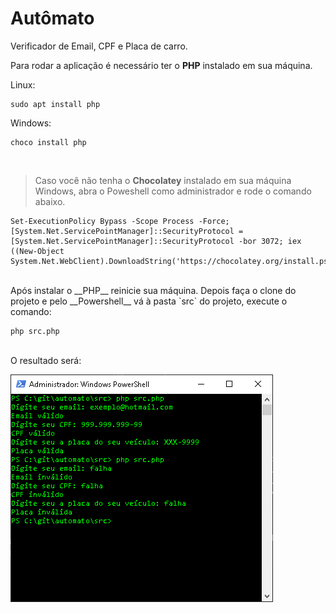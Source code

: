 # Autômato
Verificador de Email, CPF e Placa de carro.

Para rodar a aplicação é necessário ter o __PHP__ instalado em sua máquina.

Linux:
```
sudo apt install php
```
Windows:
```
choco install php
```
<br>

>Caso você não tenha o __Chocolatey__ instalado em sua máquina Windows, abra o Poweshell como administrador e rode o comando abaixo.

```
Set-ExecutionPolicy Bypass -Scope Process -Force; [System.Net.ServicePointManager]::SecurityProtocol = [System.Net.ServicePointManager]::SecurityProtocol -bor 3072; iex ((New-Object System.Net.WebClient).DownloadString('https://chocolatey.org/install.ps1'))
```
<br>
Após instalar o __PHP__ reinicie sua máquina. Depois faça o clone do projeto e pelo __Powershell__ vá à pasta `src` do projeto, execute o comando:

```
php src.php
```
<br>
O resultado será:

![ResultadoAutomato](imagens/resultado-automato.png)

